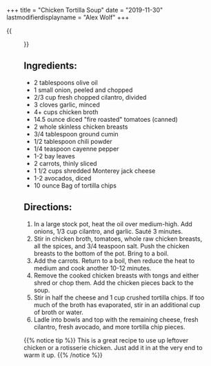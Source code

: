 +++
title = "Chicken Tortilla Soup"
date = "2019-11-30"
lastmodifierdisplayname = "Alex Wolf"
+++

{{<figure src="/images/The-Best-Chicken-Tortilla-Soup.jpg">}}

## Ingredients:

* 2 tablespoons olive oil
* 1 small onion, peeled and chopped
* 2/3 cup fresh chopped cilantro, divided
* 3 cloves garlic, minced
* 4+ cups chicken broth
* 14.5 ounce diced "fire roasted" tomatoes (canned)
* 2 whole skinless chicken breasts
* 3/4 tablespoon ground cumin
* 1/2 tablespoon chili powder
* 1/4 teaspoon cayenne pepper
* 1-2 bay leaves
* 2 carrots, thinly sliced
* 1 1/2 cups shredded Monterey jack cheese
* 1-2 avocados, diced
* 10 ounce Bag of tortilla chips

## Directions:

1. In a large stock pot, heat the oil over medium-high. Add onions, 1/3 cup cilantro, and garlic. Sauté 3 minutes.
2. Stir in chicken broth, tomatoes, whole raw chicken breasts, all the spices, and 3/4 teaspoon salt. Push the chicken breasts to the bottom of the pot. Bring to a boil.
3. Add the carrots. Return to a boil, then reduce the heat to medium and cook another 10-12 minutes. 
4. Remove the cooked chicken breasts with tongs and either shred or chop them. Add the chicken pieces back to the soup.
5. Stir in half the cheese and 1 cup crushed tortilla chips. If too much of the broth has evaporated, stir in an additional cup of broth or water. 
6. Ladle into bowls and top with the remaining cheese, fresh cilantro, fresh avocado, and more tortilla chip pieces.

{{% notice tip %}}
This is a great recipe to use up leftover chicken or a rotisserie chicken. Just add it in at the very end to warm it up.
{{% /notice %}}
